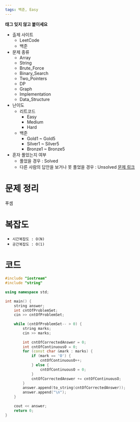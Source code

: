 ```yaml
---
tags: 백준, Easy
---
```

**태그 잊지 않고 붙이세요**
- 출제 사이트
	- LeetCode
	- 백준
- 문제 종류
	- Array
	- String
	- Brute_Force
	- Binary_Search
	- Two_Pointers
	- DP
	- Graph
	- Implementation
	- Data_Structure
- 난이도
	- 리트코드
		- Easy
		- Medium
		- Hard
	- 백준
		- Gold1 ~ Gold5
		- Silver1 ~ Silver5
		- Bronze1 ~ Bronze5
- 혼자 풀었는지 여부
	- 풀었을 경우 : Solved
	- 다른 사람의 답안을 보거나 못 풀었을 경우 : Unsolved
[문제 링크](https://www.acmicpc.net/problem/8958)
# 문제 정리
푸셈
# 복잡도
- `시간복잡도 : O(N)`
- `공간복잡도 : O(1)`

# 코드
``` cpp
#include "iostream"  
#include "string"  
  
using namespace std;  
  
int main() {  
    string answer;  
    int cntOfProblemSet;  
    cin >> cntOfProblemSet;  
  
    while (cntOfProblemSet-- > 0) {  
        string marks;  
        cin >> marks;  
  
        int cntOfCorrectedAnswer = 0;  
        int cntOfContinuousO = 0;  
        for (const char &mark : marks) {  
            if (mark == 'O') {  
                cntOfContinuousO++;  
            } else {  
                cntOfContinuousO = 0;  
            }  
            cntOfCorrectedAnswer += cntOfContinuousO;  
        }  
        answer.append(to_string(cntOfCorrectedAnswer));  
        answer.append("\n");  
    }  
  
    cout << answer;  
    return 0;  
}
```

